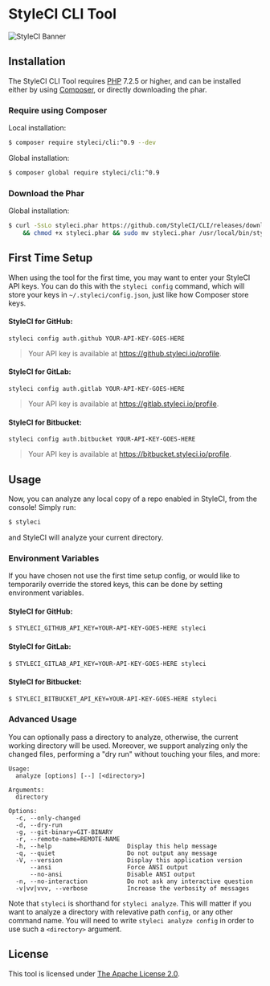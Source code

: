 # StyleCI CLI Tool

![StyleCI Banner](https://user-images.githubusercontent.com/2829600/72653462-e6dd0e80-3982-11ea-8d12-9cc1e5057af1.jpg)

## Installation

The StyleCI CLI Tool requires [PHP](https://php.net) 7.2.5 or higher, and can be installed either by using [Composer](https://getcomposer.org/), or directly downloading the phar.

### Require using Composer

Local installation:

```bash
$ composer require styleci/cli:^0.9 --dev
```

Global installation:

```bash
$ composer global require styleci/cli:^0.9
```

### Download the Phar

Global installation:

```bash
$ curl -SsLo styleci.phar https://github.com/StyleCI/CLI/releases/download/v0.9.0/styleci.phar \
    && chmod +x styleci.phar && sudo mv styleci.phar /usr/local/bin/styleci
```

## First Time Setup

When using the tool for the first time, you may want to enter your StyleCI API keys. You can do this with the `styleci config` command, which will store your keys in `~/.styleci/config.json`, just like how Composer store keys.

#### StyleCI for GitHub:

```
styleci config auth.github YOUR-API-KEY-GOES-HERE
```

> Your API key is available at https://github.styleci.io/profile.

#### StyleCI for GitLab:

```
styleci config auth.gitlab YOUR-API-KEY-GOES-HERE
```

> Your API key is available at https://gitlab.styleci.io/profile.

#### StyleCI for Bitbucket:

```
styleci config auth.bitbucket YOUR-API-KEY-GOES-HERE
```

> Your API key is available at https://bitbucket.styleci.io/profile.


## Usage

Now, you can analyze any local copy of a repo enabled in StyleCI, from the console! Simply run:

```bash
$ styleci
```

and StyleCI will analyze your current directory.

### Environment Variables

If you have chosen not use the first time setup config, or would like to temporarily override the stored keys, this can be done by setting environment variables.

#### StyleCI for GitHub:

```bash
$ STYLECI_GITHUB_API_KEY=YOUR-API-KEY-GOES-HERE styleci
```

#### StyleCI for GitLab:

```bash
$ STYLECI_GITLAB_API_KEY=YOUR-API-KEY-GOES-HERE styleci
```

#### StyleCI for Bitbucket:

```bash
$ STYLECI_BITBUCKET_API_KEY=YOUR-API-KEY-GOES-HERE styleci
```

### Advanced Usage

You can optionally pass a directory to analyze, otherwise, the current working directory will be used. Moreover, we support analyzing only the changed files, performing a "dry run" without touching your files, and more:

```
Usage:
  analyze [options] [--] [<directory>]

Arguments:
  directory

Options:
  -c, --only-changed
  -d, --dry-run
  -g, --git-binary=GIT-BINARY
  -r, --remote-name=REMOTE-NAME
  -h, --help                     Display this help message
  -q, --quiet                    Do not output any message
  -V, --version                  Display this application version
      --ansi                     Force ANSI output
      --no-ansi                  Disable ANSI output
  -n, --no-interaction           Do not ask any interactive question
  -v|vv|vvv, --verbose           Increase the verbosity of messages
```

Note that `styleci` is shorthand for `styleci analyze`. This will matter if you want to analyze a directory with relevative path `config`, or any other command name. You will need to write `styleci analyze config` in order to use such a `<directory>` argument.

## License

This tool is licensed under [The Apache License 2.0](LICENSE).
